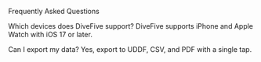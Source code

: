 Frequently Asked Questions

Which devices does DiveFive support?
DiveFive supports iPhone and Apple Watch with iOS 17 or later.

Can I export my data?
Yes, export to UDDF, CSV, and PDF with a single tap.
